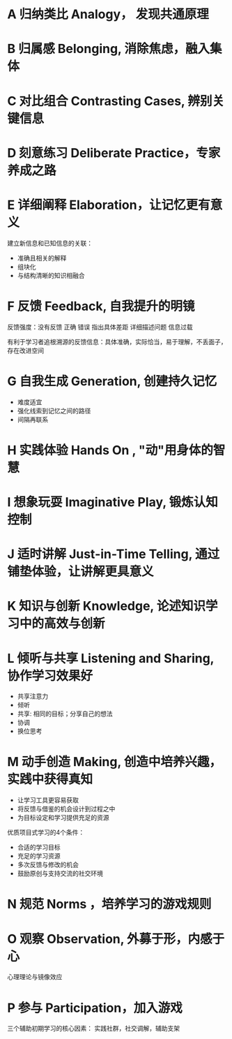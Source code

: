 # A 归纳类比 Analogy， 发现共通原理

# B 归属感 Belonging, 消除焦虑，融入集体

# C 对比组合 Contrasting Cases, 辨别关键信息

# D 刻意练习 Deliberate Practice，专家养成之路

# E 详细阐释 Elaboration，让记忆更有意义
建立新信息和已知信息的关联：
- 准确且相关的解释
- 组块化
- 与结构清晰的知识相融合

# F 反馈 Feedback, 自我提升的明镜

反馈强度：没有反馈 正确 错误 指出具体差距 详细描述问题 信息过载

有利于学习者追根溯源的反馈信息：具体准确，实际恰当，易于理解，不丢面子，存在改进空间

# G 自我生成 Generation, 创建持久记忆

- 难度适宜
- 强化线索到记忆之间的路径
- 间隔再联系

# H 实践体验 Hands On , "动"用身体的智慧

# I 想象玩耍 Imaginative Play, 锻炼认知控制

# J 适时讲解 Just-in-Time Telling, 通过铺垫体验，让讲解更具意义

# K 知识与创新 Knowledge, 论述知识学习中的高效与创新

# L 倾听与共享 Listening and Sharing, 协作学习效果好

- 共享注意力
- 倾听
- 共享: 相同的目标；分享自己的想法
- 协调
- 换位思考

# M 动手创造 Making, 创造中培养兴趣，实践中获得真知

- 让学习工具更容易获取
- 将反馈与借鉴的机会设计到过程之中
- 为目标设定和学习提供充足的资源

优质项目式学习的4个条件：

- 合适的学习目标
- 充足的学习资源
- 多次反馈与修改的机会
- 鼓励原创与支持交流的社交环境

# N 规范 Norms ，培养学习的游戏规则

# O 观察 Observation, 外募于形，内感于心

心理理论与镜像效应

# P 参与 Participation，加入游戏

三个辅助初期学习的核心因素： 实践社群，社交调解，辅助支架
